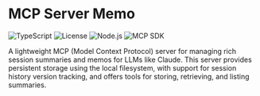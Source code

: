 # MCP Server Memo

![TypeScript](https://img.shields.io/badge/language-TypeScript-blue)
![License](https://img.shields.io/github/license/doggybee/mcp-server-memo)
![Node.js](https://img.shields.io/badge/node-%3E%3D18.0.0-brightgreen)
![MCP SDK](https://img.shields.io/badge/MCP_SDK-1.9.0-orange)

A lightweight MCP (Model Context Protocol) server for managing rich session summaries and memos for LLMs like Claude. This server provides persistent storage using the local filesystem, with support for session history version tracking, and offers tools for storing, retrieving, and listing summaries.
